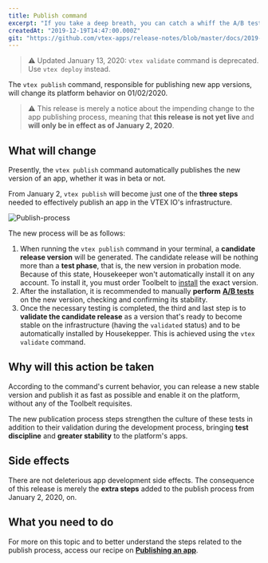 ```yaml
---
title: Publish command
excerpt: "If you take a deep breath, you can catch a whiff the A/B tests in the air. That’s because the Publish command from 01/02/2020 on will change its functionality and more steps will be added to the process of publishing an app on the platform. Everything to say goodbye to potential instabilities and to foster a culture of tests among our beloved devs."
createdAt: "2019-12-19T14:47:00.000Z"
git: "https://github.com/vtex-apps/release-notes/blob/master/docs/2019-week-47-48-49-50-51/publish-command.md"
---
```


> ⚠️ Updated January 13, 2020: `vtex validate` command is deprecated. Use `vtex deploy` instead.

The `vtex publish` command, responsible for publishing new app versions, will change its platform behavior on 01/02/2020.

> ⚠️ This release is merely a notice about the impending change to the app publishing process, meaning that **this release is not yet live** and **will only be in effect as of January 2, 2020**. 

## What will change

Presently, the `vtex publish` command automatically publishes the new version of an app, whether it was in beta or not.

From January 2, `vtex publish` will become just one of the **three steps** needed to effectively publish an app in the VTEX IO's infrastructure.

![Publish-process](https://user-images.githubusercontent.com/52087100/71118909-c0775800-21b7-11ea-9e17-226badbc30c3.png)

The new process will be as follows:

1. When running the `vtex publish` command in your terminal, a **candidate release version** will be generated. The candidate release will be nothing more than a **test phase**, that is, the new version in probation mode. Because of this state, Housekeeper won't automatically install it on any account. To install it, you must order Toolbelt to [install](https://vtex.io/docs/recipes/store/installing-an-app) the exact version.
2. After the installation, it is recommended to manually **perform** [**A/B tests**](https://vtex.io/docs/recipes/store/running-native-ab-testing) on the new version, checking and confirming its stability.
3. Once the necessary testing is completed, the third and last step is to **validate the candidate release** as a version that's ready to become stable on the infrastructure (having the `validated` status) and to be automatically installed by Housekepper. This is achieved using the `vtex validate` command. 

## Why will this action be taken 

According to the command's current behavior, you can release a new stable version and publish it as fast as possible and enable it on the platform, without any of the Toolbelt requisites.

The new publication process steps strengthen the culture of these tests in addition to their validation during the development process, bringing **test discipline** and **greater stability** to the platform's apps.

## Side effects

There are not deleterious app development side effects. The consequence of this release is merely the **extra steps** added to the publish process from January 2, 2020, on. 

## What you need to do

For more on this topic and to better understand the steps related to the publish process, access our recipe on [**Publishing an app**](https://vtex.io/docs/recipes/store/publishing-an-app).

